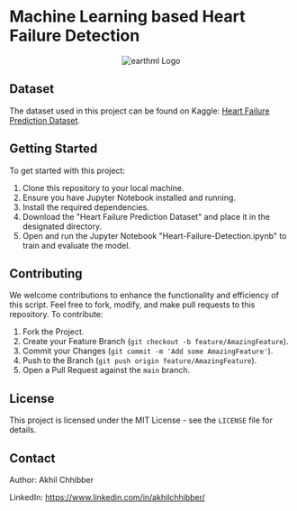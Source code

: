 # Machine Learning based Heart Failure Detection
<p align="center">
  <img src="https://github.com/akhilchibber/Heart-Failure-Detection/blob/main/Heart-Failure-Detection.gif?raw=true" alt="earthml Logo">
</p>

## Dataset
The dataset used in this project can be found on Kaggle: [Heart Failure Prediction Dataset](https://www.kaggle.com/datasets/andrewmvd/heart-failure-clinical-data/data). 

## Getting Started
To get started with this project:

1. Clone this repository to your local machine.
2. Ensure you have Jupyter Notebook installed and running.
3. Install the required dependencies.
4. Download the "Heart Failure Prediction Dataset" and place it in the designated directory.
5. Open and run the Jupyter Notebook "Heart-Failure-Detection.ipynb" to train and evaluate the model.

## Contributing
We welcome contributions to enhance the functionality and efficiency of this script. Feel free to fork, modify, and make pull requests to this repository. To contribute:

1. Fork the Project.
2. Create your Feature Branch (`git checkout -b feature/AmazingFeature`).
3. Commit your Changes (`git commit -m 'Add some AmazingFeature'`).
4. Push to the Branch (`git push origin feature/AmazingFeature`).
5. Open a Pull Request against the `main` branch.

## License

This project is licensed under the MIT License - see the `LICENSE` file for details.

## Contact

Author: Akhil Chhibber

LinkedIn: https://www.linkedin.com/in/akhilchhibber/
